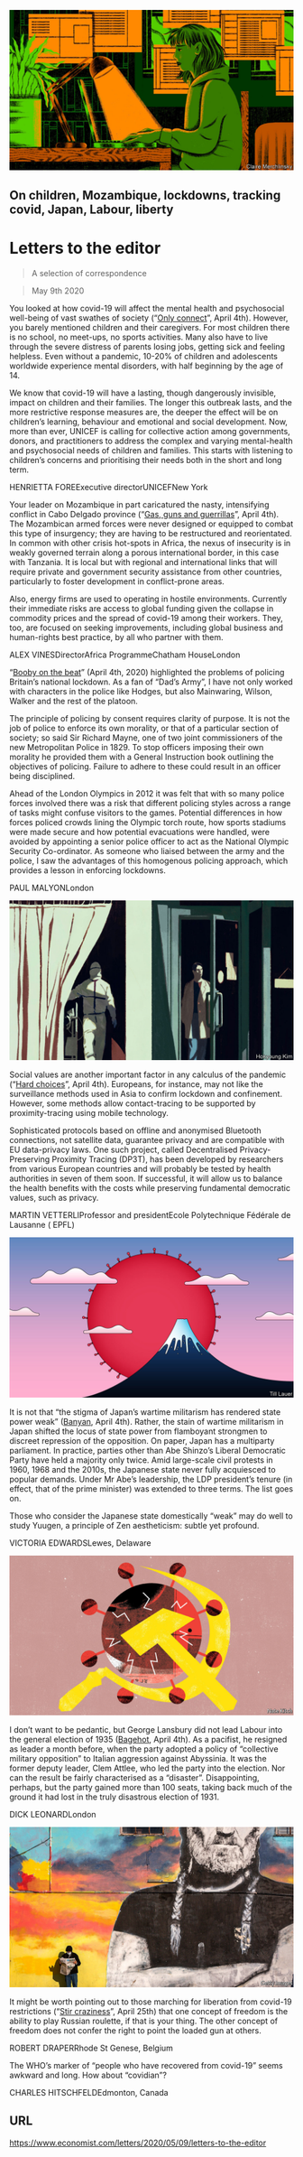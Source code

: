 ![](./images/20200404_IRD001_0.jpg)

## On children, Mozambique, lockdowns, tracking covid, Japan, Labour, liberty

# Letters to the editor

> A selection of correspondence

> May 9th 2020

You looked at how covid-19 will affect the mental health and psychosocial well-being of vast swathes of society (“[Only connect](https://www.economist.com//international/2020/04/04/how-will-humans-by-nature-social-animals-fare-when-isolated)”, April 4th). However, you barely mentioned children and their caregivers. For most children there is no school, no meet-ups, no sports activities. Many also have to live through the severe distress of parents losing jobs, getting sick and feeling helpless. Even without a pandemic, 10-20% of children and adolescents worldwide experience mental disorders, with half beginning by the age of 14.

We know that covid-19 will have a lasting, though dangerously invisible, impact on children and their families. The longer this outbreak lasts, and the more restrictive response measures are, the deeper the effect will be on children’s learning, behaviour and emotional and social development. Now, more than ever, UNICEF is calling for collective action among governments, donors, and practitioners to address the complex and varying mental-health and psychosocial needs of children and families. This starts with listening to children’s concerns and prioritising their needs both in the short and long term.

HENRIETTA FOREExecutive directorUNICEFNew York

Your leader on Mozambique in part caricatured the nasty, intensifying conflict in Cabo Delgado province (“[Gas, guns and guerrillas](https://www.economist.com//leaders/2020/04/02/jihadists-threaten-mozambiques-new-gasfields)”, April 4th). The Mozambican armed forces were never designed or equipped to combat this type of insurgency; they are having to be restructured and reorientated. In common with other crisis hot-spots in Africa, the nexus of insecurity is in weakly governed terrain along a porous international border, in this case with Tanzania. It is local but with regional and international links that will require private and government security assistance from other countries, particularly to foster development in conflict-prone areas.

Also, energy firms are used to operating in hostile environments. Currently their immediate risks are access to global funding given the collapse in commodity prices and the spread of covid-19 among their workers. They, too, are focused on seeking improvements, including global business and human-rights best practice, by all who partner with them.

ALEX VINESDirectorAfrica ProgrammeChatham HouseLondon

“[Booby on the beat](https://www.economist.com//britain/2020/04/04/policing-in-a-lockdown)” (April 4th, 2020) highlighted the problems of policing Britain’s national lockdown. As a fan of “Dad’s Army”, I have not only worked with characters in the police like Hodges, but also Mainwaring, Wilson, Walker and the rest of the platoon.

The principle of policing by consent requires clarity of purpose. It is not the job of police to enforce its own morality, or that of a particular section of society; so said Sir Richard Mayne, one of two joint commissioners of the new Metropolitan Police in 1829. To stop officers imposing their own morality he provided them with a General Instruction book outlining the objectives of policing. Failure to adhere to these could result in an officer being disciplined.

Ahead of the London Olympics in 2012 it was felt that with so many police forces involved there was a risk that different policing styles across a range of tasks might confuse visitors to the games. Potential differences in how forces policed crowds lining the Olympic torch route, how sports stadiums were made secure and how potential evacuations were handled, were avoided by appointing a senior police officer to act as the National Olympic Security Co-ordinator. As someone who liaised between the army and the police, I saw the advantages of this homogenous policing approach, which provides a lesson in enforcing lockdowns.

PAUL MALYONLondon

![](./images/20200404_FBD001_0.jpg)

Social values are another important factor in any calculus of the pandemic (“[Hard choices](https://www.economist.com//briefing/2020/04/04/the-hard-choices-covid-policymakers-face)”, April 4th). Europeans, for instance, may not like the surveillance methods used in Asia to confirm lockdown and confinement. However, some methods allow contact-tracing to be supported by proximity-tracing using mobile technology.

Sophisticated protocols based on offline and anonymised Bluetooth connections, not satellite data, guarantee privacy and are compatible with EU data-privacy laws. One such project, called Decentralised Privacy-Preserving Proximity Tracing (DP3T), has been developed by researchers from various European countries and will probably be tested by health authorities in seven of them soon. If successful, it will allow us to balance the health benefits with the costs while preserving fundamental democratic values, such as privacy.

MARTIN VETTERLIProfessor and presidentEcole Polytechnique Fédérale de Lausanne ( EPFL)

![](./images/20200404_ASD002.jpg)

It is not that “the stigma of Japan’s wartime militarism has rendered state power weak” ([Banyan](https://www.economist.com//asia/2020/04/04/abe-shinzo-draws-closer-to-declaring-a-state-of-emergency), April 4th). Rather, the stain of wartime militarism in Japan shifted the locus of state power from flamboyant strongmen to discreet repression of the opposition. On paper, Japan has a multiparty parliament. In practice, parties other than Abe Shinzo’s Liberal Democratic Party have held a majority only twice. Amid large-scale civil protests in 1960, 1968 and the 2010s, the Japanese state never fully acquiesced to popular demands. Under Mr Abe’s leadership, the LDP president’s tenure (in effect, that of the prime minister) was extended to three terms. The list goes on.

Those who consider the Japanese state domestically “weak” may do well to study Yuugen, a principle of Zen aestheticism: subtle yet profound.

VICTORIA EDWARDSLewes, Delaware

![](./images/20200404_BRD000.jpg)

I don’t want to be pedantic, but George Lansbury did not lead Labour into the general election of 1935 ([Bagehot](https://www.economist.com//britain/2020/04/04/labours-new-leader-should-beware-of-war-socialism), April 4th). As a pacifist, he resigned as leader a month before, when the party adopted a policy of “collective military opposition” to Italian aggression against Abyssinia. It was the former deputy leader, Clem Attlee, who led the party into the election. Nor can the result be fairly characterised as a “disaster”. Disappointing, perhaps, but the party gained more than 100 seats, taking back much of the ground it had lost in the truly disastrous election of 1931.

DICK LEONARDLondon

![](./images/20200425_USP004_0.jpg)

It might be worth pointing out to those marching for liberation from covid-19 restrictions (“[Stir craziness](https://www.economist.com//united-states/2020/04/23/america-begins-easing-restrictions)”, April 25th) that one concept of freedom is the ability to play Russian roulette, if that is your thing. The other concept of freedom does not confer the right to point the loaded gun at others.

ROBERT DRAPERRhode St Genese, Belgium

The WHO’s marker of “people who have recovered from covid-19” seems awkward and long. How about “covidian”?

CHARLES HITSCHFELDEdmonton, Canada

## URL

https://www.economist.com/letters/2020/05/09/letters-to-the-editor
